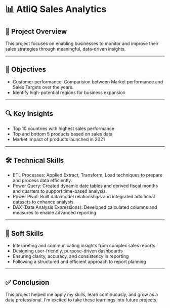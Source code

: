 # 📊 AtliQ Sales Analytics

## 📌 Project Overview  
This project focuses on enabling businesses to monitor and improve their sales strategies through meaningful, data-driven insights.

---

## 🎯 Objectives      
- Customer performance, Comparision between Market performance and Sales Targets over the years.
- Identify high-potential regions for business expansion    

---

## 🔍 Key Insights  
- Top 10 countries with highest sales performance  
- Top and bottom 5 products based on sales data  
- Market impact of products launched in 2021  

---

## 🛠️ Technical Skills  
- ETL Processes: Applied Extract, Transform, Load techniques to prepare and process data efficiently.
- Power Query: Created dynamic date tables and derived fiscal months and quarters to support time-based analysis.
- Power Pivot: Built data model relationships and integrated additional datasets to enhance analysis.
- DAX (Data Analysis Expressions): Developed calculated columns and measures to enable advanced reporting.

---

## 🤝 Soft Skills  
- Interpreting and communicating insights from complex sales reports  
- Designing user-friendly, purpose-driven dashboards  
- Ensuring clarity, accuracy, and consistency in reporting  
- Following a structured and efficient approach to report planning

---

## ✅ Conclusion
This project helped me apply my skills, learn continuously, and grow as a data professional. I'm excited to take these learnings into future projects.
